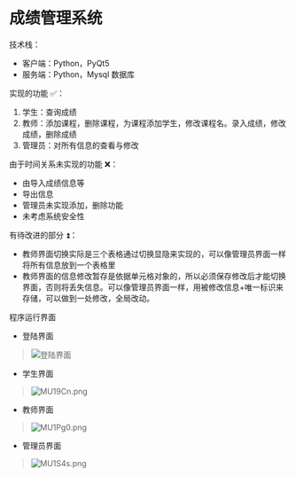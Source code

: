 # 成绩管理系统

技术栈：
* 客户端：Python，PyQt5
* 服务端：Python，Mysql 数据库

实现的功能 ✅：
1. 学生：查询成绩
2. 教师：添加课程，删除课程，为课程添加学生，修改课程名。录入成绩，修改成绩，删除成绩
3. 管理员：对所有信息的查看与修改

由于时间关系未实现的功能 ❌：
* 由导入成绩信息等
* 导出信息
* 管理员未实现添加，删除功能
* 未考虑系统安全性

有待改进的部分 ⏫：
* 教师界面切换实际是三个表格通过切换显隐来实现的，可以像管理员界面一样将所有信息放到一个表格里
* 教师界面的信息修改暂存是依据单元格对象的，所以必须保存修改后才能切换界面，否则将丢失信息。可以像管理员界面一样，用被修改信息+唯一标识来存储，可以做到一处修改，全局改动。

程序运行界面

* 登陆界面
>![登陆界面](https://s2.ax1x.com/2019/11/14/MUQeLF.md.png)

* 学生界面
> ![MU19Cn.png](https://s2.ax1x.com/2019/11/14/MU19Cn.png)


* 教师界面
> ![MU1Pg0.png](https://s2.ax1x.com/2019/11/14/MU1Pg0.png)

* 管理员界面
> ![MU1S4s.png](https://s2.ax1x.com/2019/11/14/MU1S4s.png)
